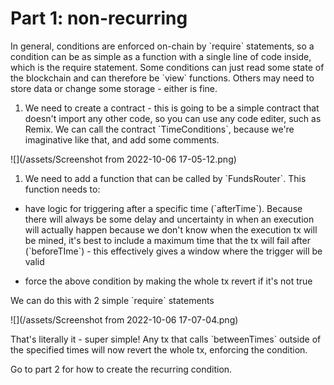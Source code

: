 # Part 1: non-recurring

In general, conditions are enforced on-chain by \`require\` statements, so a condition can be as simple as a function with a single line of code inside, which is the require statement. Some conditions can just read some state of the blockchain and can therefore be \`view\` functions. Others may need to store data or change some storage - either is fine.

1. We need to create a contract - this is going to be a simple contract that doesn't import any other code, so you can use any code editer, such as Remix. We can call the contract \`TimeConditions\`, because we're imaginative like that, and add some comments.

![](/assets/Screenshot from 2022-10-06 17-05-12.png)

1. We need to add a function that can be called by \`FundsRouter\`. This function needs to:

  * have logic for triggering after a specific time \(\`afterTime\`\). Because there will always be some delay and uncertainty in when an execution will actually happen because we don't know when the execution tx will be mined, it's best to include a maximum time that the tx will fail after \(\`beforeTIme\`\) - this effectively gives a window where the trigger will be valid

  * force the above condition by making the whole tx revert if it's not true



We can do this with 2 simple \`require\` statements

![](/assets/Screenshot from 2022-10-06 17-07-04.png)

That's literally it - super simple! Any tx that calls \`betweenTimes\` outside of the specified times will now revert the whole tx, enforcing the condition.

Go to part 2 for how to create the recurring condition.

